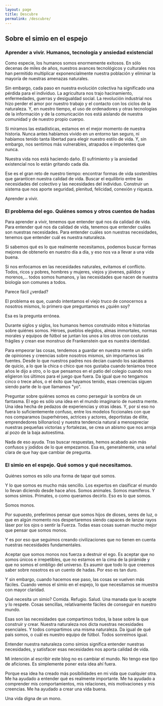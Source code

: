 ```yaml
---
layout: page
title: Descubre
permalink: /descubre/
---
```

## Sobre el simio en el espejo

### Aprender a vivir. Humanos, tecnología y ansiedad existencial

Como especie, los humanos somos enormemente exitosos. En sólo decenas de miles de años, nuestros avances tecnológicos y culturales nos han permitido multiplicar exponencialmente nuestra población y eliminar la mayoría de nuestras amenazas naturales.

Sin embargo, cada paso en nuestra evolución colectiva ha significado una pérdida para el individuo. La agricultura nos trajo hacinamiento, enfermedades, guerras y desigualdad social. La revolución industrial nos hizo perder el amor por nuestro trabajo y el contacto con los ciclos de la naturaleza. Y, en nuestro tiempo, el uso de ordenadores y otras tecnologías de la información y de la comunicación nos está aislando de nuestra comunidad y de nuestro propio cuerpo.

Si miramos las estadísticas, estamos en el mejor momento de nuestra historia. Nunca antes habíamos vivido en un entorno tan seguro, ni habíamos tenido tanta libertad para elegir nuestro estilo de vida. Y, sin embargo, nos sentimos más vulnerables, atrapados e impotentes que nunca.

Nuestra vida nos está haciendo daño. El sufrimiento y la ansiedad existencial nos lo están gritando cada día.

Ese es el gran reto de nuestro tiempo: encontrar formas de vida sostenibles que garanticen nuestra calidad de vida. Buscar el equilibrio entre las necesidades del colectivo y las necesidades del individuo. Construir un sistema que nos aporte seguridad, plenitud, felicidad, conexión y riqueza.

Aprender a vivir.


### El problema del ego. Quiénes somos y otros cuentos de hadas

Para aprender a vivir, tenemos que entender qué nos da calidad de vida. Para entender qué nos da calidad de vida, tenemos que entender cuáles son nuestras necesidades. Para entender cuáles son nuestras necesidades, tenemos que entender cuál es nuestra naturaleza.

Si sabemos qué es lo que realmente necesitamos, podemos buscar formas mejores de obtenerlo en nuestro día a día, y eso nos va a llevar a una vida buena.

Si nos enfocamos en las necesidades naturales, evitamos el conflicto. Todos, ricos y pobres, hombres y mujeres, viejos y jóvenes, pálidos y morenos,... todos somos humanos, y las necesidades que nacen de nuestra biología son comunes a todos.

Parece fácil ¿verdad?

El problema es que, cuando intentamos el viejo truco de conocernos a nosotros mismos, lo primero que preguntamos es ¿quién soy?

Esa es la pregunta errónea.

Durante siglos y siglos, los humanos hemos construido mitos e historias sobre quiénes somos. Héroes, pueblos elegidos, almas immortales, normas morales y equipos de fútbol se juntan los unos a los otros con costuras frágiles y crean ese monstruo de Frankenstein que es nuestra identidad.

Para empeorar las cosas, tendemos a guardar en nuestra mente un sinfín de opiniones y creencias sobre nosotros mismos, sin importarnos las fuentes. Desde lo que nuestros padres nos decían cuando los sacábamos de quicio, a lo que la chica o chico que nos gustaba cuando teníamos trece años le dijo a otro, o lo que pensamos en el patio del colegio cuando nos eligieron los últimos para el juego que fuera. Da igual que no tengamos cinco o trece años, o el éxito que hayamos tenido, esas creencias siguen siendo parte de lo que llamamos "yo".

Preguntar sobre quiénes somos es como perseguir la sombra de un fantasma. El ego es sólo una idea en el mundo imaginario de nuestra mente. Una idea hecha de pedazos de experiencias y otras ideas. Y, por si eso no fuera lo suficientemente confuso, entre los modelos ficcionales con que nos comparamos (superhéroes, actrices y actores, deportistas de élite, emprendedores billonarios) y nuestra tendencia natural a menospreciar nuestras pequeñas victorias y fortalezas, se crea un abismo que nos arroja al pozo de la baja autoestima.

Nada de eso ayuda. Tras buscar respuestas, hemos acabado aún más confusos y jodidos de lo que empezamos. Esa es, generalmente, una señal clara de que hay que cambiar de pregunta.


### El simio en el espejo. Qué somos y qué necesitamos.

Quiénes somos es sólo una forma de tapar qué somos.

Y lo que somos es mucho más sencillo. Los expertos en clasificar el mundo lo llevan diciendo desde hace años. Somos animales. Somos mamíferos. Y somos simios. Primates, o como queramos decirlo. Eso es lo que somos.

Somos monos.

Por supuesto, preferimos pensar que somos hijos de dioses, seres de luz, o que en algún momento nos despertaremos siendo capaces de lanzar rayos láser por los ojos o sentir la Fuerza. Todas esas cosas suenan mucho mejor que pensar que somos monos.

Y es por eso que seguimos creando civilizaciones que no tienen en cuenta nuestras necesidades fundamentales.

Aceptar que somos monos nos fuerza a destruir el ego. Es aceptar que no somos únicos e irrepetibles, que no estamos en la cima de la pirámide y que no somos el ombligo del universo. Es asumir que todo lo que creemos saber sobre nosotros es un cuento de hadas. Por eso es tan duro.

Y sin embargo, cuando hacemos ese paso, las cosas se vuelven más fáciles. Cuando vemos el simio en el espejo, lo que necesitamos se muestra con mayor claridad.

Qué necesita un simio? Comida. Refugio. Salud. Una manada que lo acepte y lo respete. Cosas sencillas, relativamente fáciles de conseguir en nuestro mundo.

Esas son las necesidades que compartimos todos, la base sobre la que construir y crear. Nuestra naturaleza nos dicta nuestras necesidades esenciales. Y todos compartimos una misma naturaleza. Da igual de qué país somos, o cuál es nuestro equipo de fútbol. Todos sonreímos igual.

Entender nuestra naturaleza como simios significa entender nuestras necesidades, y satisfacer esas necesidades nos aporta calidad de vida.

Mi intención al escribir este blog no es cambiar el mundo. No tengo ese tipo de aficiones. Es simplemente poner esta idea ahí fuera.

Porque esa idea ha creado más posibilidades en mi vida que cualquier otra. Me ha ayudado a entender qué es realmente importante. Me ha ayudado a comprender mis comportamientos, mis relaciones, mis motivaciones y mis creencias. Me ha ayudado a crear una vida buena.

Una vida digna de un mono.
